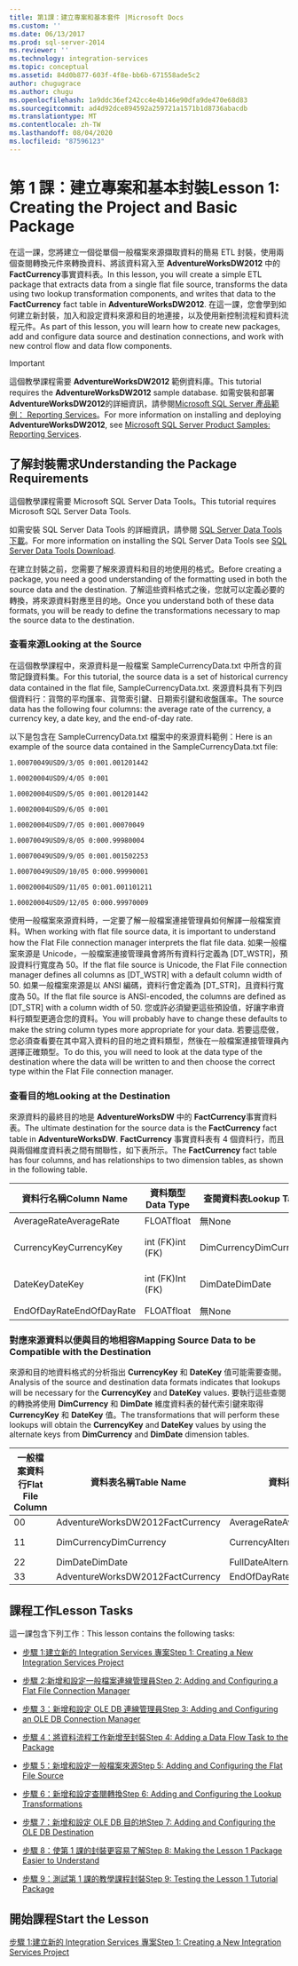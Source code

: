 ```yaml
---
title: 第1課：建立專案和基本套件 |Microsoft Docs
ms.custom: ''
ms.date: 06/13/2017
ms.prod: sql-server-2014
ms.reviewer: ''
ms.technology: integration-services
ms.topic: conceptual
ms.assetid: 84d0b877-603f-4f8e-bb6b-671558ade5c2
author: chugugrace
ms.author: chugu
ms.openlocfilehash: 1a9ddc36ef242cc4e4b146e90dfa9de470e68d83
ms.sourcegitcommit: ad4d92dce894592a259721a1571b1d8736abacdb
ms.translationtype: MT
ms.contentlocale: zh-TW
ms.lasthandoff: 08/04/2020
ms.locfileid: "87596123"
---
```

# <a name="lesson-1-creating-the-project-and-basic-package"></a><span data-ttu-id="8ccc0-102">第 1 課：建立專案和基本封裝</span><span class="sxs-lookup"><span data-stu-id="8ccc0-102">Lesson 1: Creating the Project and Basic Package</span></span>
  <span data-ttu-id="8ccc0-103">在這一課，您將建立一個從單個一般檔案來源擷取資料的簡易 ETL 封裝，使用兩個查閱轉換元件來轉換資料、將該資料寫入至 **AdventureWorksDW2012** 中的 **FactCurrency**事實資料表。</span><span class="sxs-lookup"><span data-stu-id="8ccc0-103">In this lesson, you will create a simple ETL package that extracts data from a single flat file source, transforms the data using two lookup transformation components, and writes that data to the **FactCurrency** fact table in **AdventureWorksDW2012**.</span></span> <span data-ttu-id="8ccc0-104">在這一課，您會學到如何建立新封裝，加入和設定資料來源和目的地連接，以及使用新控制流程和資料流程元件。</span><span class="sxs-lookup"><span data-stu-id="8ccc0-104">As part of this lesson, you will learn how to create new packages, add and configure data source and destination connections, and work with new control flow and data flow components.</span></span>  
  
> [!IMPORTANT]  
>  <span data-ttu-id="8ccc0-105">這個教學課程需要 **AdventureWorksDW2012** 範例資料庫。</span><span class="sxs-lookup"><span data-stu-id="8ccc0-105">This tutorial requires the **AdventureWorksDW2012** sample database.</span></span> <span data-ttu-id="8ccc0-106">如需安裝和部署**AdventureWorksDW2012**的詳細資訊，請參閱[Microsoft SQL Server 產品範例： Reporting Services](https://archive.codeplex.com/?p=msftrsprodsamples)。</span><span class="sxs-lookup"><span data-stu-id="8ccc0-106">For more information on installing and deploying **AdventureWorksDW2012**, see [Microsoft SQL Server Product Samples: Reporting Services](https://archive.codeplex.com/?p=msftrsprodsamples).</span></span>  
  
## <a name="understanding-the-package-requirements"></a><span data-ttu-id="8ccc0-107">了解封裝需求</span><span class="sxs-lookup"><span data-stu-id="8ccc0-107">Understanding the Package Requirements</span></span>  
 <span data-ttu-id="8ccc0-108">這個教學課程需要 Microsoft SQL Server Data Tools。</span><span class="sxs-lookup"><span data-stu-id="8ccc0-108">This tutorial requires Microsoft SQL Server Data Tools.</span></span>  
  
 <span data-ttu-id="8ccc0-109">如需安裝 SQL Server Data Tools 的詳細資訊，請參閱 [SQL Server Data Tools 下載](https://docs.microsoft.com/sql/ssdt/download-sql-server-data-tools-ssdt?view=sql-server-2017)。</span><span class="sxs-lookup"><span data-stu-id="8ccc0-109">For more information on installing the SQL Server Data Tools see [SQL Server Data Tools Download](https://docs.microsoft.com/sql/ssdt/download-sql-server-data-tools-ssdt?view=sql-server-2017).</span></span>  
  
 <span data-ttu-id="8ccc0-110">在建立封裝之前，您需要了解來源資料和目的地使用的格式。</span><span class="sxs-lookup"><span data-stu-id="8ccc0-110">Before creating a package, you need a good understanding of the formatting used in both the source data and the destination.</span></span> <span data-ttu-id="8ccc0-111">了解這些資料格式之後，您就可以定義必要的轉換，將來源資料對應至目的地。</span><span class="sxs-lookup"><span data-stu-id="8ccc0-111">Once you understand both of these data formats, you will be ready to define the transformations necessary to map the source data to the destination.</span></span>  
  
### <a name="looking-at-the-source"></a><span data-ttu-id="8ccc0-112">查看來源</span><span class="sxs-lookup"><span data-stu-id="8ccc0-112">Looking at the Source</span></span>  
 <span data-ttu-id="8ccc0-113">在這個教學課程中，來源資料是一般檔案 SampleCurrencyData.txt 中所含的貨幣記錄資料集。</span><span class="sxs-lookup"><span data-stu-id="8ccc0-113">For this tutorial, the source data is a set of historical currency data contained in the flat file, SampleCurrencyData.txt.</span></span> <span data-ttu-id="8ccc0-114">來源資料具有下列四個資料行：貨幣的平均匯率、貨幣索引鍵、日期索引鍵和收盤匯率。</span><span class="sxs-lookup"><span data-stu-id="8ccc0-114">The source data has the following four columns: the average rate of the currency, a currency key, a date key, and the end-of-day rate.</span></span>  
  
 <span data-ttu-id="8ccc0-115">以下是包含在 SampleCurrencyData.txt 檔案中的來源資料範例：</span><span class="sxs-lookup"><span data-stu-id="8ccc0-115">Here is an example of the source data contained in the SampleCurrencyData.txt file:</span></span>  
  
 `1.00070049USD9/3/05 0:001.001201442`  
  
 `1.00020004USD9/4/05 0:001`  
  
 `1.00020004USD9/5/05 0:001.001201442`  
  
 `1.00020004USD9/6/05 0:001`  
  
 `1.00020004USD9/7/05 0:001.00070049`  
  
 `1.00070049USD9/8/05 0:000.99980004`  
  
 `1.00070049USD9/9/05 0:001.001502253`  
  
 `1.00070049USD9/10/05 0:000.99990001`  
  
 `1.00020004USD9/11/05 0:001.001101211`  
  
 `1.00020004USD9/12/05 0:000.99970009`  
  
 <span data-ttu-id="8ccc0-116">使用一般檔案來源資料時，一定要了解一般檔案連接管理員如何解譯一般檔案資料。</span><span class="sxs-lookup"><span data-stu-id="8ccc0-116">When working with flat file source data, it is important to understand how the Flat File connection manager interprets the flat file data.</span></span> <span data-ttu-id="8ccc0-117">如果一般檔案來源是 Unicode，一般檔案連接管理員會將所有資料行定義為 [DT_WSTR]，預設資料行寬度為 50。</span><span class="sxs-lookup"><span data-stu-id="8ccc0-117">If the flat file source is Unicode, the Flat File connection manager defines all columns as [DT_WSTR] with a default column width of 50.</span></span> <span data-ttu-id="8ccc0-118">如果一般檔案來源是以 ANSI 編碼，資料行會定義為 [DT_STR]，且資料行寬度為 50。</span><span class="sxs-lookup"><span data-stu-id="8ccc0-118">If the flat file source is ANSI-encoded, the columns are defined as [DT_STR] with a column width of 50.</span></span> <span data-ttu-id="8ccc0-119">您或許必須變更這些預設值，好讓字串資料行類型更適合您的資料。</span><span class="sxs-lookup"><span data-stu-id="8ccc0-119">You will probably have to change these defaults to make the string column types more appropriate for your data.</span></span> <span data-ttu-id="8ccc0-120">若要這麼做，您必須查看要在其中寫入資料的目的地之資料類型，然後在一般檔案連接管理員內選擇正確類型。</span><span class="sxs-lookup"><span data-stu-id="8ccc0-120">To do this, you will need to look at the data type of the destination where the data will be written to and then choose the correct type within the Flat File connection manager.</span></span>  
  
### <a name="looking-at-the-destination"></a><span data-ttu-id="8ccc0-121">查看目的地</span><span class="sxs-lookup"><span data-stu-id="8ccc0-121">Looking at the Destination</span></span>  
 <span data-ttu-id="8ccc0-122">來源資料的最終目的地是 **AdventureWorksDW** 中的 **FactCurrency**事實資料表。</span><span class="sxs-lookup"><span data-stu-id="8ccc0-122">The ultimate destination for the source data is the **FactCurrency** fact table in **AdventureWorksDW**.</span></span> <span data-ttu-id="8ccc0-123">**FactCurrency** 事實資料表有 4 個資料行，而且與兩個維度資料表之間有關聯性，如下表所示。</span><span class="sxs-lookup"><span data-stu-id="8ccc0-123">The **FactCurrency** fact table has four columns, and has relationships to two dimension tables, as shown in the following table.</span></span>  
  
|<span data-ttu-id="8ccc0-124">資料行名稱</span><span class="sxs-lookup"><span data-stu-id="8ccc0-124">Column Name</span></span>|<span data-ttu-id="8ccc0-125">資料類型</span><span class="sxs-lookup"><span data-stu-id="8ccc0-125">Data Type</span></span>|<span data-ttu-id="8ccc0-126">查閱資料表</span><span class="sxs-lookup"><span data-stu-id="8ccc0-126">Lookup Table</span></span>|<span data-ttu-id="8ccc0-127">「查閱資料行」</span><span class="sxs-lookup"><span data-stu-id="8ccc0-127">Lookup Column</span></span>|  
|-----------------|---------------|------------------|-------------------|  
|<span data-ttu-id="8ccc0-128">AverageRate</span><span class="sxs-lookup"><span data-stu-id="8ccc0-128">AverageRate</span></span>|<span data-ttu-id="8ccc0-129">FLOAT</span><span class="sxs-lookup"><span data-stu-id="8ccc0-129">float</span></span>|<span data-ttu-id="8ccc0-130">無</span><span class="sxs-lookup"><span data-stu-id="8ccc0-130">None</span></span>|<span data-ttu-id="8ccc0-131">無</span><span class="sxs-lookup"><span data-stu-id="8ccc0-131">None</span></span>|  
|<span data-ttu-id="8ccc0-132">CurrencyKey</span><span class="sxs-lookup"><span data-stu-id="8ccc0-132">CurrencyKey</span></span>|<span data-ttu-id="8ccc0-133">int (FK)</span><span class="sxs-lookup"><span data-stu-id="8ccc0-133">int (FK)</span></span>|<span data-ttu-id="8ccc0-134">DimCurrency</span><span class="sxs-lookup"><span data-stu-id="8ccc0-134">DimCurrency</span></span>|<span data-ttu-id="8ccc0-135">CurrencyKey (PK)</span><span class="sxs-lookup"><span data-stu-id="8ccc0-135">CurrencyKey (PK)</span></span>|  
|<span data-ttu-id="8ccc0-136">DateKey</span><span class="sxs-lookup"><span data-stu-id="8ccc0-136">DateKey</span></span>|<span data-ttu-id="8ccc0-137">int (FK)</span><span class="sxs-lookup"><span data-stu-id="8ccc0-137">Int (FK)</span></span>|<span data-ttu-id="8ccc0-138">DimDate</span><span class="sxs-lookup"><span data-stu-id="8ccc0-138">DimDate</span></span>|<span data-ttu-id="8ccc0-139">DateKey (PK)</span><span class="sxs-lookup"><span data-stu-id="8ccc0-139">DateKey (PK)</span></span>|  
|<span data-ttu-id="8ccc0-140">EndOfDayRate</span><span class="sxs-lookup"><span data-stu-id="8ccc0-140">EndOfDayRate</span></span>|<span data-ttu-id="8ccc0-141">FLOAT</span><span class="sxs-lookup"><span data-stu-id="8ccc0-141">float</span></span>|<span data-ttu-id="8ccc0-142">無</span><span class="sxs-lookup"><span data-stu-id="8ccc0-142">None</span></span>|<span data-ttu-id="8ccc0-143">無</span><span class="sxs-lookup"><span data-stu-id="8ccc0-143">None</span></span>|  
  
### <a name="mapping-source-data-to-be-compatible-with-the-destination"></a><span data-ttu-id="8ccc0-144">對應來源資料以便與目的地相容</span><span class="sxs-lookup"><span data-stu-id="8ccc0-144">Mapping Source Data to be Compatible with the Destination</span></span>  
 <span data-ttu-id="8ccc0-145">來源和目的地資料格式的分析指出 **CurrencyKey** 和 **DateKey** 值可能需要查閱。</span><span class="sxs-lookup"><span data-stu-id="8ccc0-145">Analysis of the source and destination data formats indicates that lookups will be necessary for the **CurrencyKey** and **DateKey** values.</span></span> <span data-ttu-id="8ccc0-146">要執行這些查閱的轉換將使用 **DimCurrency** 和 **DimDate** 維度資料表的替代索引鍵來取得 **CurrencyKey** 和 **DateKey** 值。</span><span class="sxs-lookup"><span data-stu-id="8ccc0-146">The transformations that will perform these lookups will obtain the **CurrencyKey** and **DateKey** values by using the alternate keys from **DimCurrency** and **DimDate** dimension tables.</span></span>  
  
|<span data-ttu-id="8ccc0-147">一般檔案資料行</span><span class="sxs-lookup"><span data-stu-id="8ccc0-147">Flat File Column</span></span>|<span data-ttu-id="8ccc0-148">資料表名稱</span><span class="sxs-lookup"><span data-stu-id="8ccc0-148">Table Name</span></span>|<span data-ttu-id="8ccc0-149">資料行名稱</span><span class="sxs-lookup"><span data-stu-id="8ccc0-149">Column Name</span></span>|<span data-ttu-id="8ccc0-150">資料類型</span><span class="sxs-lookup"><span data-stu-id="8ccc0-150">Data Type</span></span>|  
|----------------------|----------------|-----------------|---------------|  
|<span data-ttu-id="8ccc0-151">0</span><span class="sxs-lookup"><span data-stu-id="8ccc0-151">0</span></span>|<span data-ttu-id="8ccc0-152">AdventureWorksDW2012</span><span class="sxs-lookup"><span data-stu-id="8ccc0-152">FactCurrency</span></span>|<span data-ttu-id="8ccc0-153">AverageRate</span><span class="sxs-lookup"><span data-stu-id="8ccc0-153">AverageRate</span></span>|<span data-ttu-id="8ccc0-154">FLOAT</span><span class="sxs-lookup"><span data-stu-id="8ccc0-154">float</span></span>|  
|<span data-ttu-id="8ccc0-155">1</span><span class="sxs-lookup"><span data-stu-id="8ccc0-155">1</span></span>|<span data-ttu-id="8ccc0-156">DimCurrency</span><span class="sxs-lookup"><span data-stu-id="8ccc0-156">DimCurrency</span></span>|<span data-ttu-id="8ccc0-157">CurrencyAlternateKey</span><span class="sxs-lookup"><span data-stu-id="8ccc0-157">CurrencyAlternateKey</span></span>|<span data-ttu-id="8ccc0-158">nchar(3)</span><span class="sxs-lookup"><span data-stu-id="8ccc0-158">nchar (3)</span></span>|  
|<span data-ttu-id="8ccc0-159">2</span><span class="sxs-lookup"><span data-stu-id="8ccc0-159">2</span></span>|<span data-ttu-id="8ccc0-160">DimDate</span><span class="sxs-lookup"><span data-stu-id="8ccc0-160">DimDate</span></span>|<span data-ttu-id="8ccc0-161">FullDateAlternateKey</span><span class="sxs-lookup"><span data-stu-id="8ccc0-161">FullDateAlternateKey</span></span>|<span data-ttu-id="8ccc0-162">date</span><span class="sxs-lookup"><span data-stu-id="8ccc0-162">date</span></span>|  
|<span data-ttu-id="8ccc0-163">3</span><span class="sxs-lookup"><span data-stu-id="8ccc0-163">3</span></span>|<span data-ttu-id="8ccc0-164">AdventureWorksDW2012</span><span class="sxs-lookup"><span data-stu-id="8ccc0-164">FactCurrency</span></span>|<span data-ttu-id="8ccc0-165">EndOfDayRate</span><span class="sxs-lookup"><span data-stu-id="8ccc0-165">EndOfDayRate</span></span>|<span data-ttu-id="8ccc0-166">FLOAT</span><span class="sxs-lookup"><span data-stu-id="8ccc0-166">float</span></span>|  
  
## <a name="lesson-tasks"></a><span data-ttu-id="8ccc0-167">課程工作</span><span class="sxs-lookup"><span data-stu-id="8ccc0-167">Lesson Tasks</span></span>  
 <span data-ttu-id="8ccc0-168">這一課包含下列工作：</span><span class="sxs-lookup"><span data-stu-id="8ccc0-168">This lesson contains the following tasks:</span></span>  
  
-   [<span data-ttu-id="8ccc0-169">步驟 1:建立新的 Integration Services 專案</span><span class="sxs-lookup"><span data-stu-id="8ccc0-169">Step 1: Creating a New Integration Services Project</span></span>](lesson-1-1-creating-a-new-integration-services-project.md)  
  
-   [<span data-ttu-id="8ccc0-170">步驟 2:新增和設定一般檔案連線管理員</span><span class="sxs-lookup"><span data-stu-id="8ccc0-170">Step 2: Adding and Configuring a Flat File Connection Manager</span></span>](lesson-1-2-adding-and-configuring-a-flat-file-connection-manager.md)  
  
-   [<span data-ttu-id="8ccc0-171">步驟 3：新增和設定 OLE DB 連線管理員</span><span class="sxs-lookup"><span data-stu-id="8ccc0-171">Step 3: Adding and Configuring an OLE DB Connection Manager</span></span>](lesson-1-3-adding-and-configuring-an-ole-db-connection-manager.md)  
  
-   [<span data-ttu-id="8ccc0-172">步驟 4：將資料流程工作新增至封裝</span><span class="sxs-lookup"><span data-stu-id="8ccc0-172">Step 4: Adding a Data Flow Task to the Package</span></span>](lesson-1-4-adding-a-data-flow-task-to-the-package.md)  
  
-   [<span data-ttu-id="8ccc0-173">步驟 5：新增和設定一般檔案來源</span><span class="sxs-lookup"><span data-stu-id="8ccc0-173">Step 5: Adding and Configuring the Flat File Source</span></span>](lesson-1-5-adding-and-configuring-the-flat-file-source.md)  
  
-   [<span data-ttu-id="8ccc0-174">步驟 6：新增和設定查閱轉換</span><span class="sxs-lookup"><span data-stu-id="8ccc0-174">Step 6: Adding and Configuring the Lookup Transformations</span></span>](lesson-1-6-adding-and-configuring-the-lookup-transformations.md)  
  
-   [<span data-ttu-id="8ccc0-175">步驟 7：新增和設定 OLE DB 目的地</span><span class="sxs-lookup"><span data-stu-id="8ccc0-175">Step 7: Adding and Configuring the OLE DB Destination</span></span>](lesson-1-7-adding-and-configuring-the-ole-db-destination.md)  
  
-   [<span data-ttu-id="8ccc0-176">步驟 8：使第 1 課的封裝更容易了解</span><span class="sxs-lookup"><span data-stu-id="8ccc0-176">Step 8: Making the Lesson 1 Package Easier to Understand</span></span>](lesson-1-8-making-the-lesson-1-package-easier-to-understand.md)  
  
-   [<span data-ttu-id="8ccc0-177">步驟 9：測試第 1 課的教學課程封裝</span><span class="sxs-lookup"><span data-stu-id="8ccc0-177">Step 9: Testing the Lesson 1 Tutorial Package</span></span>](lesson-1-9-testing-the-lesson-1-tutorial-package.md)  
  
## <a name="start-the-lesson"></a><span data-ttu-id="8ccc0-178">開始課程</span><span class="sxs-lookup"><span data-stu-id="8ccc0-178">Start the Lesson</span></span>  
 [<span data-ttu-id="8ccc0-179">步驟 1:建立新的 Integration Services 專案</span><span class="sxs-lookup"><span data-stu-id="8ccc0-179">Step 1: Creating a New Integration Services Project</span></span>](lesson-1-1-creating-a-new-integration-services-project.md)  
  
  

